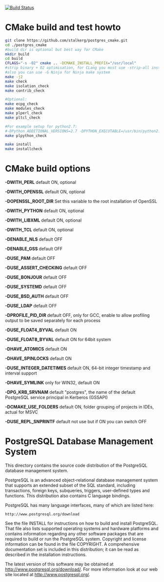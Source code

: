 [![Build Status](https://travis-ci.org/stalkerg/postgres_cmake.svg?branch=cmake)](https://travis-ci.org/stalkerg/postgres_cmake)

CMake build and test howto
==========================
```bash
git clone https://github.com/stalkerg/postgres_cmake.git
cd ./postgres_cmake
#build dir is optional but best way for CMake
mkdir build
cd build
CFLAGS="-s -O2" cmake .. -DCMAKE_INSTALL_PREFIX="/usr/local"
#strip binary + O2 optimisation, for CLang you must use -strip-all insted -s
#also you can use -G Ninja for Ninja make system
make -j2
make check
make isolation_check
make contrib_check

#Optional:
make ecpg_check
make modules_check
make plperl_check
make pltcl_check

#For example setup for python2.7:
#-DPython_ADDITIONAL_VERSIONS=2.7 -DPYTHON_EXECUTABLE=/usr/bin/python2.7
make plpython_check

make install
make installcheck
```

CMake build options
===================
**-DWITH_PERL** default ON, optional

**-DWITH_OPENSSL** default ON, optional

**-DOPENSSL_ROOT_DIR** Set this variable to the root installation of OpenSSL

**-DWITH_PYTHON** default ON, optional

**-DWITH_LIBXML** default ON, optional

**-DWITH_TCL** default ON, optional

**-DENABLE_NLS** default OFF

**-DENABLE_GSS** default OFF

**-DUSE_PAM** default OFF

**-DUSE_ASSERT_CHECKING** default OFF

**-DUSE_BONJOUR** default OFF

**-DUSE_SYSTEMD** default OFF

**-DUSE_BSD_AUTH** default OFF

**-DUSE_LDAP** default OFF

**-DPROFILE_PID_DIR** default OFF, only for GCC, enable to allow profiling output to be saved separately for each process

**-DUSE_FLOAT4_BYVAL** default ON

**-DUSE_FLOAT8_BYVAL** default ON for 64bit system

**-DHAVE_ATOMICS** default ON

**-DHAVE_SPINLOCKS** default ON

**-DUSE_INTEGER_DATETIMES** default ON, 64-bit integer timestamp and interval support

**-DHAVE_SYMLINK** only for WIN32, default ON

**-DPG_KRB_SRVNAM** default "postgres", the name of the default PostgreSQL service principal in Kerberos (GSSAPI)

**-DCMAKE_USE_FOLDERS** default ON, folder grouping of projects in IDEs, actual for MSVC

**-DUSE_REPL_SNPRINTF** default not use but if ON you can switch OFF



PostgreSQL Database Management System
=====================================

This directory contains the source code distribution of the PostgreSQL
database management system.

PostgreSQL is an advanced object-relational database management system
that supports an extended subset of the SQL standard, including
transactions, foreign keys, subqueries, triggers, user-defined types
and functions.  This distribution also contains C language bindings.

PostgreSQL has many language interfaces, many of which are listed here:

	http://www.postgresql.org/download

See the file INSTALL for instructions on how to build and install
PostgreSQL.  That file also lists supported operating systems and
hardware platforms and contains information regarding any other
software packages that are required to build or run the PostgreSQL
system.  Copyright and license information can be found in the
file COPYRIGHT.  A comprehensive documentation set is included in this
distribution; it can be read as described in the installation
instructions.

The latest version of this software may be obtained at
http://www.postgresql.org/download/.  For more information look at our
web site located at http://www.postgresql.org/.
